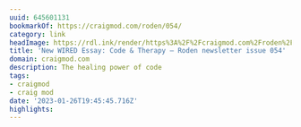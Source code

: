 ```yaml
---
uuid: 645601131
bookmarkOf: https://craigmod.com/roden/054/
category: link
headImage: https://rdl.ink/render/https%3A%2F%2Fcraigmod.com%2Froden%2F054%2F
title: 'New WIRED Essay: Code & Therapy — Roden newsletter issue 054'
domain: craigmod.com
description: The healing power of code
tags:
- craigmod
- craig mod
date: '2023-01-26T19:45:45.716Z'
highlights:
---
```



